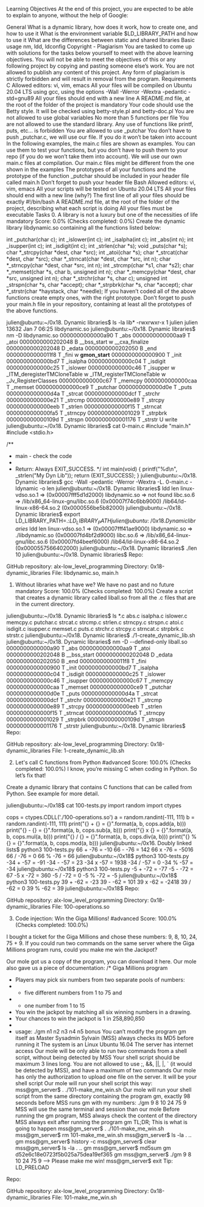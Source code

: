 Learning Objectives
At the end of this project, you are expected to be able to explain to anyone, without the help of Google:

General
What is a dynamic library, how does it work, how to create one, and how to use it
What is the environment variable $LD_LIBRARY_PATH and how to use it
What are the differences between static and shared libraries
Basic usage nm, ldd, ldconfig
Copyright - Plagiarism
You are tasked to come up with solutions for the tasks below yourself to meet with the above learning objectives.
You will not be able to meet the objectives of this or any following project by copying and pasting someone else’s work.
You are not allowed to publish any content of this project.
Any form of plagiarism is strictly forbidden and will result in removal from the program.
Requirements
C
Allowed editors: vi, vim, emacs
All your files will be compiled on Ubuntu 20.04 LTS using gcc, using the options -Wall -Werror -Wextra -pedantic -std=gnu89
All your files should end with a new line
A README.md file, at the root of the folder of the project is mandatory
Your code should use the Betty style. It will be checked using betty-style.pl and betty-doc.pl
You are not allowed to use global variables
No more than 5 functions per file
You are not allowed to use the standard library. Any use of functions like printf, puts, etc… is forbidden
You are allowed to use _putchar
You don’t have to push _putchar.c, we will use our file. If you do it won’t be taken into account
In the following examples, the main.c files are shown as examples. You can use them to test your functions, but you don’t have to push them to your repo (if you do we won’t take them into account). We will use our own main.c files at compilation. Our main.c files might be different from the one shown in the examples
The prototypes of all your functions and the prototype of the function _putchar should be included in your header file called main.h
Don’t forget to push your header file
Bash
Allowed editors: vi, vim, emacs
All your scripts will be tested on Ubuntu 20.04 LTS
All your files should end with a new line (why?)
The first line of all your files should be exactly #!/bin/bash
A README.md file, at the root of the folder of the project, describing what each script is doing
All your files must be executable
Tasks
0. A library is not a luxury but one of the necessities of life
mandatory
Score: 0.0% (Checks completed: 0.0%)
Create the dynamic library libdynamic.so containing all the functions listed below:

int _putchar(char c);
int _islower(int c);
int _isalpha(int c);
int _abs(int n);
int _isupper(int c);
int _isdigit(int c);
int _strlen(char *s);
void _puts(char *s);
char *_strcpy(char *dest, char *src);
int _atoi(char *s);
char *_strcat(char *dest, char *src);
char *_strncat(char *dest, char *src, int n);
char *_strncpy(char *dest, char *src, int n);
int _strcmp(char *s1, char *s2);
char *_memset(char *s, char b, unsigned int n);
char *_memcpy(char *dest, char *src, unsigned int n);
char *_strchr(char *s, char c);
unsigned int _strspn(char *s, char *accept);
char *_strpbrk(char *s, char *accept);
char *_strstr(char *haystack, char *needle);
If you haven’t coded all of the above functions create empty ones, with the right prototype.
Don’t forget to push your main.h file in your repository, containing at least all the prototypes of the above functions.

julien@ubuntu:~/0x18. Dynamic libraries$ ls -la lib*
-rwxrwxr-x 1 julien julien 13632 Jan  7 06:25 libdynamic.so
julien@ubuntu:~/0x18. Dynamic libraries$ nm -D libdynamic.so 
0000000000000a90 T _abs
0000000000000aa9 T _atoi
0000000000202048 B __bss_start
                 w __cxa_finalize
0000000000202048 D _edata
0000000000202050 B _end
00000000000011f8 T _fini
                 w __gmon_start__
0000000000000900 T _init
0000000000000bd7 T _isalpha
0000000000000c04 T _isdigit
0000000000000c25 T _islower
0000000000000c46 T _isupper
                 w _ITM_deregisterTMCloneTable
                 w _ITM_registerTMCloneTable
                 w _Jv_RegisterClasses
0000000000000c67 T _memcpy
0000000000000caa T _memset
0000000000000ce9 T _putchar
0000000000000d0e T _puts
0000000000000d4a T _strcat
0000000000000dcf T _strchr
0000000000000e21 T _strcmp
0000000000000e89 T _strcpy
0000000000000eeb T _strlen
0000000000000f15 T _strncat
0000000000000fa5 T _strncpy
0000000000001029 T _strpbrk
000000000000109d T _strspn
0000000000001176 T _strstr
                 U write
julien@ubuntu:~/0x18. Dynamic libraries$ cat 0-main.c
#include "main.h"
#include <stdio.h>

/**
 * main - check the code
 *
 * Return: Always EXIT_SUCCESS.
 */
int main(void)
{
    printf("%d\n", _strlen("My Dyn Lib"));
    return (EXIT_SUCCESS);
}
julien@ubuntu:~/0x18. Dynamic libraries$ gcc -Wall -pedantic -Werror -Wextra -L. 0-main.c -ldynamic -o len
julien@ubuntu:~/0x18. Dynamic libraries$ ldd len 
    linux-vdso.so.1 =>  (0x00007fff5d1d2000)
    libdynamic.so => not found
    libc.so.6 => /lib/x86_64-linux-gnu/libc.so.6 (0x00007f74c6bb9000)
    /lib64/ld-linux-x86-64.so.2 (0x0000556be5b82000)
julien@ubuntu:~/0x18. Dynamic libraries$ export LD_LIBRARY_PATH=.:$LD_LIBRARY_PATH
julien@ubuntu:~/0x18. Dynamic libraries$ ldd len
    linux-vdso.so.1 =>  (0x00007fff41ae9000)
    libdynamic.so => ./libdynamic.so (0x00007fd4bf2d9000)
    libc.so.6 => /lib/x86_64-linux-gnu/libc.so.6 (0x00007fd4beef6000)
    /lib64/ld-linux-x86-64.so.2 (0x0000557566402000)
julien@ubuntu:~/0x18. Dynamic libraries$ ./len 
10
julien@ubuntu:~/0x18. Dynamic libraries$ 
Repo:

GitHub repository: alx-low_level_programming
Directory: 0x18-dynamic_libraries
File: libdynamic.so, main.h
   
1. Without libraries what have we? We have no past and no future
mandatory
Score: 100.0% (Checks completed: 100.0%)
Create a script that creates a dynamic library called liball.so from all the .c files that are in the current directory.

julien@ubuntu:~/0x18. Dynamic libraries$ ls *.c
abs.c   isalpha.c  islower.c  memcpy.c  putchar.c  strcat.c  strcmp.c  strlen.c   strncpy.c  strspn.c
atoi.c  isdigit.c  isupper.c  memset.c  puts.c     strchr.c  strcpy.c  strncat.c  strpbrk.c  strstr.c
julien@ubuntu:~/0x18. Dynamic libraries$ ./1-create_dynamic_lib.sh 
julien@ubuntu:~/0x18. Dynamic libraries$ nm -D --defined-only liball.so 
0000000000000a90 T _abs
0000000000000aa9 T _atoi
0000000000202048 B __bss_start
0000000000202048 D _edata
0000000000202050 B _end
00000000000011f8 T _fini
0000000000000900 T _init
0000000000000bd7 T _isalpha
0000000000000c04 T _isdigit
0000000000000c25 T _islower
0000000000000c46 T _isupper
0000000000000c67 T _memcpy
0000000000000caa T _memset
0000000000000ce9 T _putchar
0000000000000d0e T _puts
0000000000000d4a T _strcat
0000000000000dcf T _strchr
0000000000000e21 T _strcmp
0000000000000e89 T _strcpy
0000000000000eeb T _strlen
0000000000000f15 T _strncat
0000000000000fa5 T _strncpy
0000000000001029 T _strpbrk
000000000000109d T _strspn
0000000000001176 T _strstr
julien@ubuntu:~/0x18. Dynamic libraries$ 
Repo:

GitHub repository: alx-low_level_programming
Directory: 0x18-dynamic_libraries
File: 1-create_dynamic_lib.sh
  
2. Let's call C functions from Python
#advanced
Score: 100.0% (Checks completed: 100.0%)
I know, you’re missing C when coding in Python. So let’s fix that!

Create a dynamic library that contains C functions that can be called from Python. See example for more detail.

julien@ubuntu:~/0x18$ cat 100-tests.py
import random
import ctypes

cops = ctypes.CDLL('./100-operations.so')
a = random.randint(-111, 111)
b = random.randint(-111, 111)
print("{} + {} = {}".format(a, b, cops.add(a, b)))
print("{} - {} = {}".format(a, b, cops.sub(a, b)))
print("{} x {} = {}".format(a, b, cops.mul(a, b)))
print("{} / {} = {}".format(a, b, cops.div(a, b)))
print("{} % {} = {}".format(a, b, cops.mod(a, b)))
julien@ubuntu:~/0x16. Doubly linked lists$ python3 100-tests.py 
66 + -76 = -10
66 - -76 = 142
66 x -76 = -5016
66 / -76 = 0
66 % -76 = 66
julien@ubuntu:~/0x18$ python3 100-tests.py 
-34 + -57 = -91
-34 - -57 = 23
-34 x -57 = 1938
-34 / -57 = 0
-34 % -57 = -34
julien@ubuntu:~/0x18$ python3 100-tests.py 
-5 + -72 = -77
-5 - -72 = 67
-5 x -72 = 360
-5 / -72 = 0
-5 % -72 = -5
julien@ubuntu:~/0x18$ python3 100-tests.py 
39 + -62 = -23
39 - -62 = 101
39 x -62 = -2418
39 / -62 = 0
39 % -62 = 39
julien@ubuntu:~/0x18$ 
Repo:

GitHub repository: alx-low_level_programming
Directory: 0x18-dynamic_libraries
File: 100-operations.so
  
3. Code injection: Win the Giga Millions!
#advanced
Score: 100.0% (Checks completed: 100.0%)


I bought a ticket for the Giga Millions and chose these numbers: 9, 8, 10, 24, 75 + 9. If you could run two commands on the same server where the Giga Millions program runs, could you make me win the Jackpot?

Our mole got us a copy of the program, you can download it here. Our mole also gave us a piece of documentation:
/* Giga Millions program                                                                                    
  * Players may pick six numbers from two separate pools of numbers:                                                
  * - five different numbers from 1 to 75 and                                                                       
  * - one number from 1 to 15                                                                                       
  * You win the jackpot by matching all six winning numbers in a drawing.                                           
  * Your chances to win the jackpot is 1 in 258,890,850                                                             
  *                                                                                                                 
  * usage: ./gm n1 n2 n3 n4 n5 bonus
You can’t modify the program gm itself as Master Sysadmin Sylvain (MSS) always checks its MD5 before running it
The system is an Linux Ubuntu 16.04
The server has internet access
Our mole will be only able to run two commands from a shell script, without being detected by MSS
Your shell script should be maximum 3 lines long. You are not allowed to use ;, &&, ||, |, ` (it would be detected by MSS), and have a maximum of two commands
Our mole has only the authorization to upload one file on the server. It will be your shell script
Our mole will run your shell script this way: mss@gm_server$ . ./101-make_me_win.sh
Our mole will run your shell script from the same directory containing the program gm, exactly 98 seconds before MSS runs gm with my numbers: ./gm 9 8 10 24 75 9
MSS will use the same terminal and session than our mole
Before running the gm program, MSS always check the content of the directory
MSS always exit after running the program gm
TL;DR; This is what is going to happen
mss@gm_server$ . ./101-make_me_win.sh
mss@gm_server$ rm 101-make_me_win.sh
mss@gm_server$ ls -la
. .. gm
mss@gm_server$ history -c
mss@gm_server$ clear
mss@gm_server$ ls -la
. .. gm
mss@gm_server$ md5sum gm
d52e6c18e0723f5b025a75dea19ef365  gm
mss@gm_server$ ./gm 9 8 10 24 75 9
--> Please make me win!
mss@gm_server$ exit
Tip: LD_PRELOAD

Repo:

GitHub repository: alx-low_level_programming
Directory: 0x18-dynamic_libraries
File: 101-make_me_win.sh